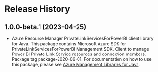 # Release History

## 1.0.0-beta.1 (2023-04-25)

- Azure Resource Manager PrivateLinkServicesForPowerBI client library for Java. This package contains Microsoft Azure SDK for PrivateLinkServicesForPowerBI Management SDK. Client to manage Power BI Private Link Service resources and connection members. Package tag package-2020-06-01. For documentation on how to use this package, please see [Azure Management Libraries for Java](https://aka.ms/azsdk/java/mgmt).
